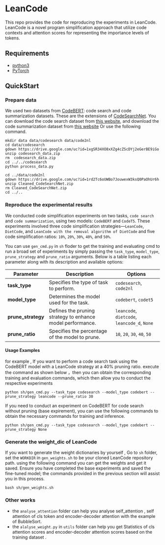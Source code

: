 # LeanCode
This repo provides the code for reproducing the experiments in LeanCode. LeanCode is a novel program simplification approach that utilize code contexts and attention scores for representing the importance levels of tokens.
## Requirements
- [python3](https://www.python.org/downloads/)
- [PyTorch](https://pytorch.org/get-started/locally/)
## QuickStart
### Prepare data
We used two datasets from [CodeBERT](https://arxiv.org/pdf/2002.08155): code search and code summarization datasets. These are the extensions of [CodeSearchNet](https://github.com/github/CodeSearchNet).
You can download the code search dataset from [this website](https://drive.google.com/uc?id=1xgSR34XO8xXZg4cZScDYj2eGerBE9iGo), and download the code summarization dataset from [this website](https://drive.google.com/uc?id=1rd2Tc6oUWBo7JouwexW3ksQ0PaOhUr6h) Or use the following command.

```
mkdir data data/codesearch data/code2nl
cd data/codesearch
gdown https://drive.google.com/uc?id=1xgSR34XO8xXZg4cZScDYj2eGerBE9iGo
unzip codesearch_data.zip
rm  codesearch_data.zip
cd ../../codesearch
python process_data.py

cd ../data/code2nl
gdown https://drive.google.com/uc?id=1rd2Tc6oUWBo7JouwexW3ksQ0PaOhUr6h
unzip Cleaned_CodeSearchNet.zip
rm Cleaned_CodeSearchNet.zip
cd ../..
```
### Reproduce the experimental results
We conducted code simplification experiments on two tasks, `code search` and `code summarization`, using two models: `CodeBERT` and `CodeT5`. These experiments involved three code simplification strategies—`LeanCode`, `DietCode`, and `LeanCode with the removal algorithm of DietCode` and five code simplification ratios: `10%`, `20%`, `30%`, `40%`, and `50%`.  
  
You can use `gen_cmd.py` in `sh` floder to get the training and evaluating cmd to run a broad set of experiments by simply passing the `task_type`, `model_type`, `prune_strategy` and `prune_ratio` arguments. 
Below is a table listing each parameter along with its description and available options:

| Parameter          | Description                                           | Options                                                         |
|--------------------|-------------------------------------------------------|-----------------------------------------------------------------|
| **task_type**      | Specifies the type of task to perform.                | `codesearch`, `code2nl`                                         |
| **model_type**     | Determines the model used for the task.               | `codebert`, `codet5`                                            |
| **prune_strategy** | Defines the pruning strategy to enhance model performance. | `leancode`, `dietcode`, `leancode_d`, `None`                  |
| **prune_ratio**    | Specifies the percentage of the model to prune.       | `10`, `20`, `30`, `40`, `50`                                    |

#### Usage Examples
for example , If you want to perform a code search task using the CodeBERT model with a LeanCode strategy at a 40% pruning ratio. execute the command as shown below ，then you can obtain the corresponding training and evaluation commands, which then allow you to conduct the respective experiments

```
python sh/gen_cmd.py --task_type codesearch --model_type codebert --prune_strategy leancode --prune_ratio 30
```
If you need to conduct an experiment on CodeBERT for code search without pruning (base expirement), you can use the following commands to obtain the necessary commands for training and inference.
```
python sh/gen_cmd.py --task_type codesearch --model_type codebert --prune_strategy None
```
### Generate the weight_dic of LeanCode
If you want to generate the weight dictionaries by yourself , Go to `sh` folder, set the `WORKDIR` in `gen_weights.sh` to be your cloned LeanCode repository path. using the following command you can get the weights and get it saved. Ensure you have completed the base experiments and saved the fine-tuned model; the commands provided in the previous section will assist you in this process.
```
bash sh/gen_weights.sh
```
### Other works
- the `analyse_attention` folder can help you analyse self_attention , self attention of cls token and encoder-decoder attention with the example of BubbleSort.  
- the `alalyse_weight.py` in `utils` folder can help you get Statistics of cls attention scores and encoder-decoder attention scores based on the training dataset .
